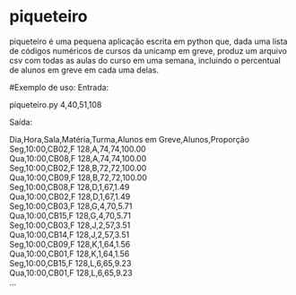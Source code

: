# piqueteiro
piqueteiro é uma pequena aplicação escrita em python que, dada uma lista de códigos numéricos de cursos da unicamp em greve, produz um arquivo csv com todas as aulas do curso em uma semana, incluindo o percentual de alunos em greve em cada uma delas.

#Exemplo de uso:
Entrada: 

piqueteiro.py 4,40,51,108

Saída:

Dia,Hora,Sala,Matéria,Turma,Alunos em Greve,Alunos,Proporção<br/>
Seg,10:00,CB02,F 128,A,74,74,100.00<br/>
Qua,10:00,CB08,F 128,A,74,74,100.00<br/>
Seg,10:00,CB02,F 128,B,72,72,100.00<br/>
Qua,10:00,CB09,F 128,B,72,72,100.00<br/>
Seg,10:00,CB08,F 128,D,1,67,1.49<br/>
Qua,10:00,CB02,F 128,D,1,67,1.49<br/>
Seg,10:00,CB03,F 128,G,4,70,5.71<br/>
Qua,10:00,CB15,F 128,G,4,70,5.71<br/>
Seg,10:00,CB03,F 128,J,2,57,3.51<br/>
Qua,10:00,CB14,F 128,J,2,57,3.51<br/>
Seg,10:00,CB09,F 128,K,1,64,1.56<br/>
Qua,10:00,CB01,F 128,K,1,64,1.56<br/>
Seg,10:00,CB15,F 128,L,6,65,9.23<br/>
Qua,10:00,CB01,F 128,L,6,65,9.23<br/>
...

